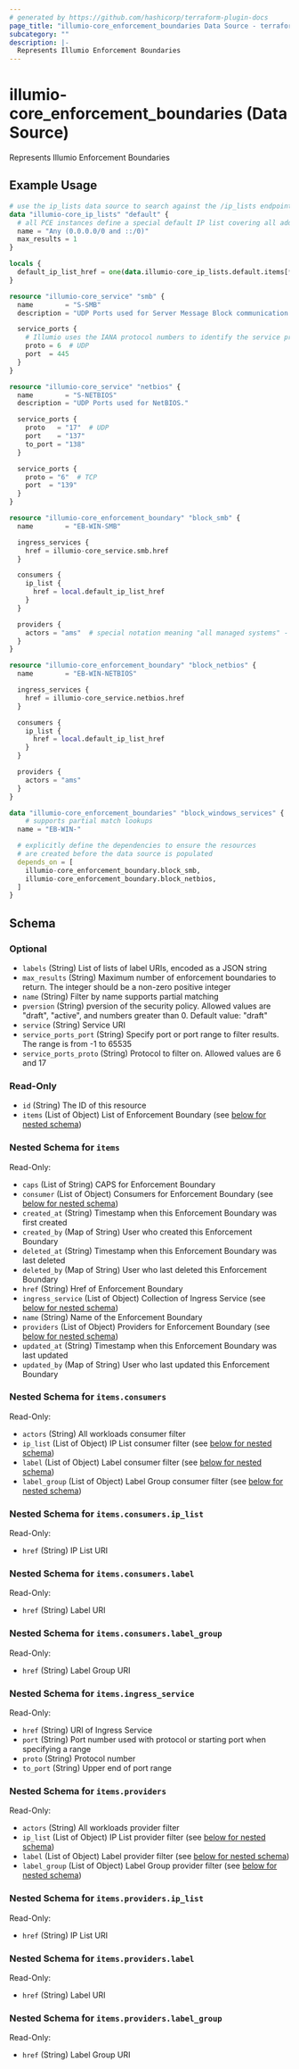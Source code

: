 ```yaml
---
# generated by https://github.com/hashicorp/terraform-plugin-docs
page_title: "illumio-core_enforcement_boundaries Data Source - terraform-provider-illumio-core"
subcategory: ""
description: |-
  Represents Illumio Enforcement Boundaries
---
```


# illumio-core_enforcement_boundaries (Data Source)

Represents Illumio Enforcement Boundaries

## Example Usage

```terraform
# use the ip_lists data source to search against the /ip_lists endpoint by name
data "illumio-core_ip_lists" "default" {
  # all PCE instances define a special default IP list covering all addresses
  name = "Any (0.0.0.0/0 and ::/0)"
  max_results = 1
}

locals {
  default_ip_list_href = one(data.illumio-core_ip_lists.default.items[*].href)
}

resource "illumio-core_service" "smb" {
  name        = "S-SMB"
  description = "UDP Ports used for Server Message Block communication."

  service_ports {
    # Illumio uses the IANA protocol numbers to identify the service proto
    proto = 6  # UDP
    port  = 445
  }
}

resource "illumio-core_service" "netbios" {
  name        = "S-NETBIOS"
  description = "UDP Ports used for NetBIOS."

  service_ports {
    proto   = "17"  # UDP
    port    = "137"
    to_port = "138"
  }

  service_ports {
    proto = "6"  # TCP
    port  = "139"
  }
}

resource "illumio-core_enforcement_boundary" "block_smb" {
  name        = "EB-WIN-SMB"

  ingress_services {
    href = illumio-core_service.smb.href
  }

  consumers {
    ip_list {
      href = local.default_ip_list_href
    }
  }

  providers {
    actors = "ams"  # special notation meaning "all managed systems" - affects all workloads
  }
}

resource "illumio-core_enforcement_boundary" "block_netbios" {
  name        = "EB-WIN-NETBIOS"

  ingress_services {
    href = illumio-core_service.netbios.href
  }

  consumers {
    ip_list {
      href = local.default_ip_list_href
    }
  }

  providers {
    actors = "ams"
  }
}

data "illumio-core_enforcement_boundaries" "block_windows_services" {
	# supports partial match lookups
  name = "EB-WIN-"

  # explicitly define the dependencies to ensure the resources
  # are created before the data source is populated
  depends_on = [
    illumio-core_enforcement_boundary.block_smb,
    illumio-core_enforcement_boundary.block_netbios,
  ]
}
```

<!-- schema generated by tfplugindocs -->
## Schema

### Optional

- `labels` (String) List of lists of label URIs, encoded as a JSON string
- `max_results` (String) Maximum number of enforcement boundaries to return. The integer should be a non-zero positive integer
- `name` (String) Filter by name supports partial matching
- `pversion` (String) pversion of the security policy. Allowed values are "draft", "active", and numbers greater than 0. Default value: "draft"
- `service` (String) Service URI
- `service_ports_port` (String) Specify port or port range to filter results. The range is from -1 to 65535
- `service_ports_proto` (String) Protocol to filter on. Allowed values are 6 and 17

### Read-Only

- `id` (String) The ID of this resource
- `items` (List of Object) List of Enforcement Boundary (see [below for nested schema](#nestedatt--items))

<a id="nestedatt--items"></a>
### Nested Schema for `items`

Read-Only:

- `caps` (List of String) CAPS for Enforcement Boundary
- `consumer` (List of Object) Consumers for Enforcement Boundary (see [below for nested schema](#nestedobjatt--items--consumer))
- `created_at` (String) Timestamp when this Enforcement Boundary was first created
- `created_by` (Map of String) User who created this Enforcement Boundary
- `deleted_at` (String) Timestamp when this Enforcement Boundary was last deleted
- `deleted_by` (Map of String) User who last deleted this Enforcement Boundary
- `href` (String) Href of Enforcement Boundary
- `ingress_service` (List of Object)  Collection of Ingress Service (see [below for nested schema](#nestedobjatt--items--ingress_service))
- `name` (String) Name of the Enforcement Boundary
- `providers` (List of Object) Providers for Enforcement Boundary (see [below for nested schema](#nestedobjatt--items--providers))
- `updated_at` (String) Timestamp when this Enforcement Boundary was last updated
- `updated_by` (Map of String) User who last updated this Enforcement Boundary

<a id="nestedobjatt--items--consumers"></a>
### Nested Schema for `items.consumers`

Read-Only:

- `actors` (String) All workloads consumer filter
- `ip_list` (List of Object) IP List consumer filter (see [below for nested schema](#nestedobjatt--items--consumer--ip_list))
- `label` (List of Object) Label consumer filter (see [below for nested schema](#nestedobjatt--items--consumer--label))
- `label_group` (List of Object) Label Group consumer filter (see [below for nested schema](#nestedobjatt--items--consumer--label_group))

<a id="nestedobjatt--items--consumers--ip_list"></a>
### Nested Schema for `items.consumers.ip_list`

Read-Only:

- `href` (String) IP List URI


<a id="nestedobjatt--items--consumers--label"></a>
### Nested Schema for `items.consumers.label`

Read-Only:

- `href` (String) Label URI


<a id="nestedobjatt--items--consumers--label_group"></a>
### Nested Schema for `items.consumers.label_group`

Read-Only:

- `href` (String) Label Group URI



<a id="nestedobjatt--items--ingress_service"></a>
### Nested Schema for `items.ingress_service`

Read-Only:

- `href` (String) URI of Ingress Service
- `port` (String) Port number used with protocol or starting port when specifying a range
- `proto` (String) Protocol number
- `to_port` (String) Upper end of port range


<a id="nestedobjatt--items--providers"></a>
### Nested Schema for `items.providers`

Read-Only:

- `actors` (String) All workloads provider filter
- `ip_list` (List of Object) IP List provider filter (see [below for nested schema](#nestedobjatt--items--providers--ip_list))
- `label` (List of Object) Label provider filter (see [below for nested schema](#nestedobjatt--items--providers--label))
- `label_group` (List of Object) Label Group provider filter (see [below for nested schema](#nestedobjatt--items--providers--label_group))

<a id="nestedobjatt--items--providers--ip_list"></a>
### Nested Schema for `items.providers.ip_list`

Read-Only:

- `href` (String) IP List URI


<a id="nestedobjatt--items--providers--label"></a>
### Nested Schema for `items.providers.label`

Read-Only:

- `href` (String) Label URI


<a id="nestedobjatt--items--providers--label_group"></a>
### Nested Schema for `items.providers.label_group`

Read-Only:

- `href` (String) Label Group URI


